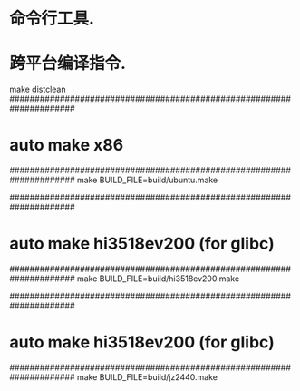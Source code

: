 # 命令行工具.

# 跨平台编译指令.
make distclean   
#####################################################################
# auto make x86
#####################################################################
make BUILD_FILE=build/ubuntu.make

#####################################################################
# auto make hi3518ev200 (for glibc)
#####################################################################
make BUILD_FILE=build/hi3518ev200.make

#####################################################################
# auto make hi3518ev200 (for glibc)
#####################################################################
make BUILD_FILE=build/jz2440.make


